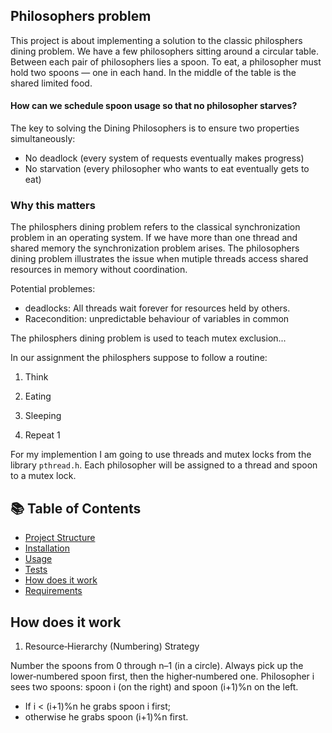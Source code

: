 ## Philosophers problem

This project is about implementing a solution to the classic philosphers dining problem.
We have a few philosophers sitting around a circular table.
Between each pair of philosophers lies a spoon.
To eat, a philosopher must hold two spoons — one in each hand.
In the middle of the table is the shared limited food.

#### How can we schedule spoon usage so that no philosopher starves?

The key to solving the Dining Philosophers is to ensure two properties simultaneously:

- No deadlock (every system of requests eventually makes progress)
- No starvation (every philosopher who wants to eat eventually gets to eat)

### Why this matters

The philosphers dining problem refers to the classical synchronization problem in an operating system. If we have more than one thread and shared memory the synchronization problem arises. The philosophers dining problem illustrates the issue when mutiple threads access shared resources in memory without coordination.

Potential problemes:
- deadlocks:  All threads wait forever for resources held by others.
- Racecondition: unpredictable behaviour of variables in common

The philosphers dining problem is used to teach mutex exclusion...

In our assignment the philosphers suppose to follow a routine:

1. Think

2. Eating

3. Sleeping

4. Repeat 1


For my implemention I am going to use threads and mutex locks from the library `pthread.h`. Each philosopher will be assigned to a thread and spoon to a mutex lock. 

## 📚 Table of Contents
- [Project Structure](#-project-structure)
- [Installation](#-installation)
- [Usage](#-usage)
- [Tests](#-Tests)
- [How does it work](#-How-does-it-work)
- [Requirements](#-requirements)

## How does it work

1. Resource‐Hierarchy (Numbering) Strategy

Number the spoons from 0 through n–1 (in a circle).
Always pick up the lower‐numbered spoon first, then the higher‐numbered one.
Philosopher i sees two spoons: spoon i (on the right) and spoon (i+1)%n on the left.
- If i < (i+1)%n he grabs spoon i first;
- otherwise he grabs spoon (i+1)%n first.
